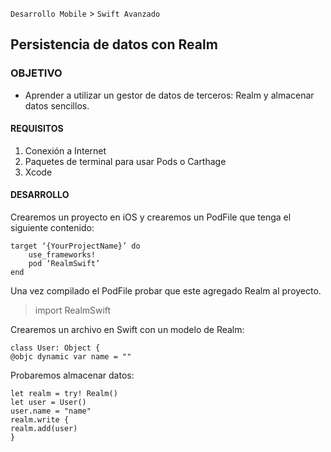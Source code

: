 `Desarrollo Mobile` > `Swift Avanzado`

## Persistencia de datos con Realm

### OBJETIVO

- Aprender a utilizar un gestor de datos de terceros: Realm y almacenar datos sencillos.

#### REQUISITOS

1. Conexión a Internet
2. Paquetes de terminal para usar Pods o Carthage
3. Xcode

#### DESARROLLO

Crearemos un proyecto en iOS y crearemos un PodFile que tenga el siguiente contenido:

```
target ‘{YourProjectName}’ do
    use_frameworks!
    pod ‘RealmSwift’
end
```
Una vez compilado el PodFile probar que este agregado Realm al proyecto.

> import RealmSwift

Crearemos un archivo en Swift con un modelo de Realm:

```
class User: Object {
@objc dynamic var name = ""
```

Probaremos almacenar datos:

```
let realm = try! Realm()
let user = User()
user.name = "name"
realm.write {
realm.add(user)
}

```



